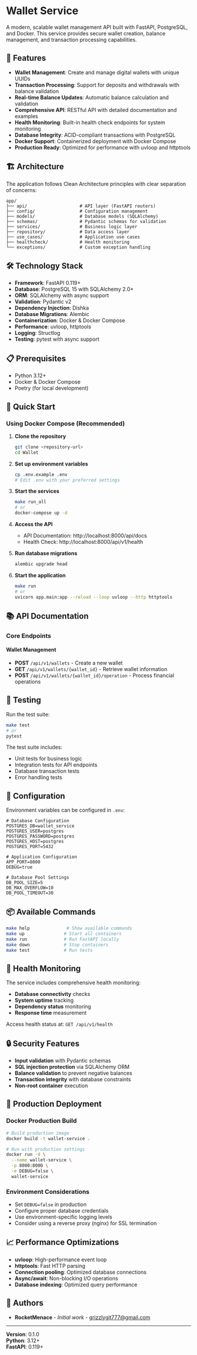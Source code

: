 # Wallet Service

A modern, scalable wallet management API built with FastAPI, PostgreSQL, and Docker. This service provides secure wallet creation, balance management, and transaction processing capabilities.

## 🚀 Features

- **Wallet Management**: Create and manage digital wallets with unique UUIDs
- **Transaction Processing**: Support for deposits and withdrawals with balance validation
- **Real-time Balance Updates**: Automatic balance calculation and validation
- **Comprehensive API**: RESTful API with detailed documentation and examples
- **Health Monitoring**: Built-in health check endpoints for system monitoring
- **Database Integrity**: ACID-compliant transactions with PostgreSQL
- **Docker Support**: Containerized deployment with Docker Compose
- **Production Ready**: Optimized for performance with uvloop and httptools

## 🏗️ Architecture

The application follows Clean Architecture principles with clear separation of concerns:

```
app/
├── api/                    # API layer (FastAPI routers)
├── config/                 # Configuration management
├── models/                 # Database models (SQLAlchemy)
├── schemas/                # Pydantic schemas for validation
├── services/               # Business logic layer
├── repository/             # Data access layer
├── use_cases/              # Application use cases
├── healthcheck/            # Health monitoring
└── exceptions/             # Custom exception handling
```

## 🛠️ Technology Stack

- **Framework**: FastAPI 0.119+
- **Database**: PostgreSQL 15 with SQLAlchemy 2.0+
- **ORM**: SQLAlchemy with async support
- **Validation**: Pydantic v2
- **Dependency Injection**: Dishka
- **Database Migrations**: Alembic
- **Containerization**: Docker & Docker Compose
- **Performance**: uvloop, httptools
- **Logging**: Structlog
- **Testing**: pytest with async support

## 📋 Prerequisites

- Python 3.12+
- Docker & Docker Compose
- Poetry (for local development)

## 🚀 Quick Start

### Using Docker Compose (Recommended)

1. **Clone the repository**
   ```bash
   git clone <repository-url>
   cd Wallet
   ```

2. **Set up environment variables**
   ```bash
   cp .env.example .env
   # Edit .env with your preferred settings
   ```

3. **Start the services**
   ```bash
   make run_all
   # or
   docker-compose up -d
   ```

4. **Access the API**
   - API Documentation: http://localhost:8000/api/docs
   - Health Check: http://localhost:8000/api/v1/health

3. **Run database migrations**
   ```bash
   alembic upgrade head
   ```

4. **Start the application**
   ```bash
   make run
   # or
   uvicorn app.main:app --reload --loop uvloop --http httptools
   ```

## 📚 API Documentation

### Core Endpoints

#### Wallet Management

- **POST** `/api/v1/wallets` - Create a new wallet
- **GET** `/api/v1/wallets/{wallet_id}` - Retrieve wallet information
- **POST** `/api/v1/wallets/{wallet_id}/operation` - Process financial operations


## 🧪 Testing

Run the test suite:

```bash
make test
# or
pytest
```

The test suite includes:
- Unit tests for business logic
- Integration tests for API endpoints
- Database transaction tests
- Error handling tests

## 🔧 Configuration

Environment variables can be configured in `.env`:

```env
# Database Configuration
POSTGRES_DB=wallet_service
POSTGRES_USER=postgres
POSTGRES_PASSWORD=postgres
POSTGRES_HOST=postgres
POSTGRES_PORT=5432

# Application Configuration
APP_PORT=8000
DEBUG=true

# Database Pool Settings
DB_POOL_SIZE=5
DB_MAX_OVERFLOW=10
DB_POOL_TIMEOUT=30
```

## 📦 Available Commands

```bash
make help              # Show available commands
make up               # Start all containers
make run              # Run FastAPI locally
make down             # Stop containers
make test             # Run tests
```

## 🏥 Health Monitoring

The service includes comprehensive health monitoring:

- **Database connectivity** checks
- **System uptime** tracking
- **Dependency status** monitoring
- **Response time** measurement

Access health status at: `GET /api/v1/health`

## 🔒 Security Features

- **Input validation** with Pydantic schemas
- **SQL injection protection** via SQLAlchemy ORM
- **Balance validation** to prevent negative balances
- **Transaction integrity** with database constraints
- **Non-root container** execution

## 🚀 Production Deployment

### Docker Production Build

```bash
# Build production image
docker build -t wallet-service .

# Run with production settings
docker run -d \
  --name wallet-service \
  -p 8000:8000 \
  -e DEBUG=false \
  wallet-service
```

### Environment Considerations

- Set `DEBUG=false` in production
- Configure proper database credentials
- Use environment-specific logging levels
- Consider using a reverse proxy (nginx) for SSL termination

## 📈 Performance Optimizations

- **uvloop**: High-performance event loop
- **httptools**: Fast HTTP parsing
- **Connection pooling**: Optimized database connections
- **Async/await**: Non-blocking I/O operations
- **Database indexing**: Optimized query performance

## 👥 Authors

- **RocketMenace** - *Initial work* - [grizzlygit777@gmail.com](mailto:grizzlygit777@gmail.com)

---

**Version**: 0.1.0  
**Python**: 3.12+  
**FastAPI**: 0.119+